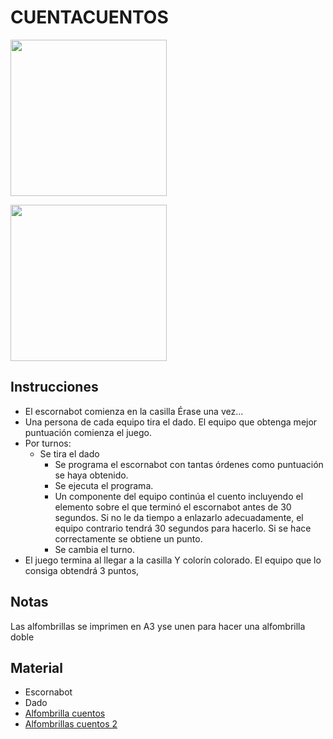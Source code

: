 # CUENTACUENTOS
<p align="left">
 <img src="https://github.com/escornabot/docs/blob/master/Escornabot_Mats/CuentaCuentos/cuentacuentos2.jpg" width="250"/>
<p>
<p align="left">
  <img src="https://github.com/escornabot/docs/blob/master/Escornabot_Mats/CuentaCuentos/cuentacuentos1.jpg" width="250"/>
<p>
  
## Instrucciones
* El escornabot comienza en la casilla Érase una vez…
* Una persona de cada equipo tira el dado. El equipo que obtenga mejor puntuación comienza el juego.
* Por turnos:
  * Se tira el dado
    * Se programa el escornabot con tantas órdenes como puntuación se haya obtenido.
    * Se ejecuta el programa.
    * Un componente del equipo continúa el cuento incluyendo el elemento sobre el que terminó el escornabot antes de 30 segundos. Si no le da tiempo a enlazarlo adecuadamente, el equipo contrario tendrá 30 segundos para hacerlo. Si se hace correctamente se obtiene un punto.
    * Se cambia el turno.
* El juego termina al llegar a la casilla Y colorín colorado. El equipo que lo consiga obtendrá 3 puntos,

## Notas
Las alfombrillas se imprimen en A3 yse unen para hacer una alfombrilla doble

## Material
* Escornabot
* Dado
* [Alfombrilla cuentos][AL1]
* [Alfombrillas cuentos 2][AL2]

[AL1]:cuentacuentos1.pdf
[AL2]:cuentacuentos2.pdf
